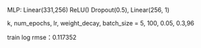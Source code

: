 MLP:
Linear(331,256)
ReLU()
Dropout(0.5),
Linear(256, 1)

k, num_epochs, lr, weight_decay, batch_size = 5, 100, 0.05, 0.3,96

train log rmse：0.117352

